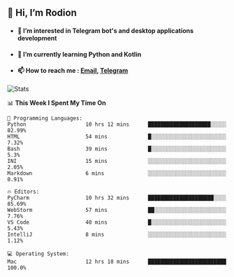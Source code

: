 ## 👋 Hi, I’m Rodion
- #### 👀 I’m interested in Telegram bot's and desktop applications development
- #### 🌱 I’m currently learning Python and Kotlin
- #### 📫 How to reach me : [Email](mailto:me@lavn.ml), [Telegram](https://t.me/fast_geek)

![Stats](https://github-readme-stats.vercel.app/api?username=fast-geek&show_icons=true&theme=react&hide=issues&count_private=true&layout=compact)


<!--START_SECTION:waka-->
📊 **This Week I Spent My Time On** 

```text
💬 Programming Languages: 
Python                   10 hrs 12 mins      ████████████████████░░░░░   82.99% 
HTML                     54 mins             █░░░░░░░░░░░░░░░░░░░░░░░░   7.32% 
Bash                     39 mins             █░░░░░░░░░░░░░░░░░░░░░░░░   5.3% 
INI                      15 mins             ░░░░░░░░░░░░░░░░░░░░░░░░░   2.05% 
Markdown                 6 mins              ░░░░░░░░░░░░░░░░░░░░░░░░░   0.91%

🔥 Editors: 
PyCharm                  10 hrs 32 mins      █████████████████████░░░░   85.69% 
WebStorm                 57 mins             ██░░░░░░░░░░░░░░░░░░░░░░░   7.76% 
VS Code                  40 mins             █░░░░░░░░░░░░░░░░░░░░░░░░   5.43% 
IntelliJ                 8 mins              ░░░░░░░░░░░░░░░░░░░░░░░░░   1.12%

💻 Operating System: 
Mac                      12 hrs 18 mins      █████████████████████████   100.0%

```


<!--END_SECTION:waka-->
